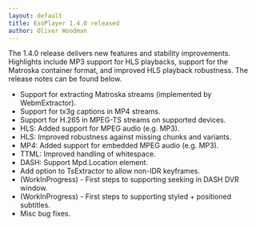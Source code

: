 ```yaml
---
layout: default
title: ExoPlayer 1.4.0 released
author: Oliver Woodman
---
```


The 1.4.0 release delivers new features and stability improvements. Highlights include MP3 support
for HLS playbacks, support for the Matroska container format, and improved HLS playback robustness.
The release notes can be found below.

<!--more-->

* Support for extracting Matroska streams (implemented by WebmExtractor).
* Support for tx3g captions in MP4 streams.
* Support for H.265 in MPEG-TS streams on supported devices.
* HLS: Added support for MPEG audio (e.g. MP3).
* HLS: Improved robustness against missing chunks and variants.
* MP4: Added support for embedded MPEG audio (e.g. MP3).
* TTML: Improved handling of whitespace.
* DASH: Support Mpd.Location element.
* Add option to TsExtractor to allow non-IDR keyframes.
* (WorkInProgress) - First steps to supporting seeking in DASH DVR window.
* (WorkInProgress) - First steps to supporting styled + positioned subtitles.
* Misc bug fixes.
